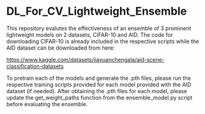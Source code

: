 # DL_For_CV_Lightweight_Ensemble

This repository evalutes the effectiveness of an ensemble of 3 prominent lightweight models on 2 datasets, CIFAR-10 and AID. The code for downloading CIFAR-10 is already included in the respective scripts while the AID dataset can be downloaded from here: 

https://www.kaggle.com/datasets/jiayuanchengala/aid-scene-classification-datasets

To pretrain each of the models and generate the .pth files, please run the respective training scripts provided for each model provided with the AID dataset (if needed). After obtaining the .pth files for each model, please update the get_weight_paths function from the ensemble_model.py script before evaluating the ensemble. 
